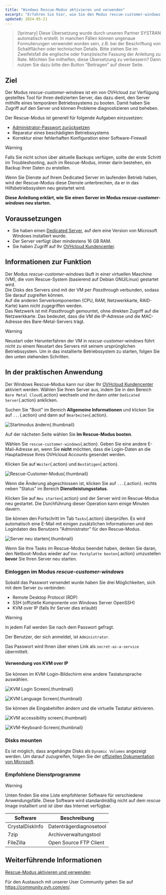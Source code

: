 ```yaml
---
title: "Windows Rescue-Modus aktivieren und verwenden"
excerpt: "Erfahren Sie hier, wie Sie den Modus rescue-customer-windows zur Fehlerbehebung bei einem OVHcloud Dedicated Server einsetzen"
updated: 2024-05-21
---
```


> [!primary]
> Diese Übersetzung wurde durch unseren Partner SYSTRAN automatisch erstellt. In manchen Fällen können ungenaue Formulierungen verwendet worden sein, z.B. bei der Beschriftung von Schaltflächen oder technischen Details. Bitte ziehen Sie im Zweifelsfall die englische oder französische Fassung der Anleitung zu Rate. Möchten Sie mithelfen, diese Übersetzung zu verbessern? Dann nutzen Sie dazu bitte den Button "Beitragen" auf dieser Seite.
>

## Ziel

Der Modus *rescue-customer-windows* ist ein von OVHcloud zur Verfügung gestelltes Tool für Ihren dedizierten Server, das dazu dient, den Server mithilfe eines temporären Betriebssystems zu booten. Damit haben Sie Zugriff auf den Server und können Probleme diagnostizieren und beheben.

Der Rescue-Modus ist generell für folgende Aufgaben einzusetzen:

- [Administrator-Passwort zurücksetzen](/pages/bare_metal_cloud/dedicated_servers/changing-admin-password-on-windows)
- Reparatur eines beschädigten Betriebssystems
- Korrektur einer fehlerhaften Konfiguration einer Software-Firewall

> [!warning]
>
> Falls Sie nicht schon über aktuelle Backups verfügen, sollte der erste Schritt im Troubleshooting, auch im Rescue-Modus, immer darin bestehen, ein Backup Ihrer Daten zu erstellen.
>
> Wenn Sie Dienste auf Ihrem Dedicated Server im laufenden Betrieb haben, wird der Rescue-Modus diese Dienste unterbrechen, da er in das Hilfsbetriebssystem neu gestartet wird.
> 

**Diese Anleitung erklärt, wie Sie einen Server im Modus *rescue-customer-windows* neu starten.**

## Voraussetzungen

- Sie haben einen [Dedicated Server](/links/bare-metal/bare-metal), auf dem eine Version von Microsoft Windows installiert wurde.
- Der Server verfügt über mindestens 16 GB RAM.
- Sie haben Zugriff auf Ihr [OVHcloud Kundencenter](/links/manager).

## Informationen zur Funktion

Der Modus *rescue-customer-windows* läuft in einer virtuellen Maschine (VM), die vom Rescue-System (basierend auf Debian GNU/Linux) gestartet wird.<br>
Die Disks des Servers sind mit der VM per *Passthrough* verbunden, sodass Sie darauf zugreifen können.<br>
Auf die anderen Serverkomponenten (CPU, RAM, Netzwerkkarte, RAID-Karte) kann nicht zugegriffen werden.<br>
Das Netzwerk ist mit *Passthrough* gemountet, ohne direkten Zugriff auf die Netzwerkkarte. Das bedeutet, dass die VM die IP-Adresse und die MAC-Adresse des Bare-Metal-Servers trägt.

> [!warning]
>
> Neustart oder Herunterfahren der VM in *rescue-customer-windows* führt nicht zu einem Neustart des Servers mit seinem ursprünglichen Betriebssystem.
> Um in das installierte Betriebssystem zu starten, folgen Sie den unten stehenden Schritten.

## In der praktischen Anwendung

Der Windows Rescue-Modus kann nur über Ihr [OVHcloud Kundencenter](/links/manager) aktiviert werden. Wählen Sie Ihren Server aus, indem Sie in den Bereich `Bare Metal Cloud`{.action} wechseln und ihn dann unter `Dedicated Server`{.action} anklicken.

Suchen Sie "Boot" im Bereich **Allgemeine Informationen** und klicken Sie auf `...`{.action} und dann auf `Bearbeiten`{.action}.

![Startmodus ändern](images/rescue-mode-001.png){.thumbnail}

Auf der nächsten Seite wählen Sie **Im Rescue-Modus booten**.

Wählen Sie `rescue-customer-windows`{.action}. Geben Sie eine andere E-Mail-Adresse an, wenn Sie **nicht** möchten, dass die Login-Daten an die Hauptadresse Ihres OVHcloud Accounts gesendet werden.

Klicken Sie auf `Weiter`{.action} und `Bestätigen`{.action}.

![Rescue-Customer-Modus](images/manager-rescue-windows-menu.png){.thumbnail}

Wenn die Änderung abgeschlossen ist, klicken Sie auf `...`{.action}. rechts neben "Status" im Bereich **Dienstleistungsstatus**.

Klicken Sie auf `Neu starten`{.action} und der Server wird im Rescue-Modus neu gestartet. Die Durchführung dieser Operation kann einige Minuten dauern.

Sie können den Fortschritt im Tab `Tasks`{.action} überprüfen. Es wird automatisch eine E-Mail mit einigen zusätzlichen Informationen und den Logindaten des Benutzers "Administrator" für den Rescue-Modus.

![Server neu starten](images/rescue-mode-02.png){.thumbnail}

Wenn Sie Ihre Tasks im Rescue-Modus beendet haben, denken Sie daran, den Netboot-Modus wieder auf `Von Festplatte booten`{.action} umzustellen **bevor** Sie Ihren Server neu starten.

### Einloggen im Modus *rescue-customer-windows*

Sobald das Passwort versendet wurde haben Sie drei Möglichkeiten, sich mit dem Server zu verbinden:

- Remote Desktop Protocol (RDP)
- SSH (offizielle Komponente von Windows Server OpenSSH)
- KVM over IP (falls Ihr Server dies erlaubt)

> [!warning]
>
> In jedem Fall werden Sie nach dem Passwort gefragt.
>
> Der Benutzer, der sich anmeldet, ist `Administrator`.
>
> Das Passwort wird Ihnen über einen Link als `secret-as-a-service` übermittelt.

#### Verwendung von KVM over IP

Sie können im KVM-Login-Bildschirm eine andere Tastatursprache auswählen.

![KVM Login Screen](images/rescue-kvm-login-screen.png){.thumbnail}

![KVM Language Screen](images/rescue-kvm-login-language.png){.thumbnail}

Sie können die Eingabehilfen ändern und die virtuelle Tastatur aktivieren.

![KVM accessibility screen](images/rescue-kvm-login-accessibility.png){.thumbnail}

![KVM-Keyboard-Screen](images/rescue-kvm-login-keyboard.png){.thumbnail}

### Disks mounten

Es ist möglich, dass angehängte Disks als `Dynamic Volumes` angezeigt werden. Um darauf zuzugreifen, folgen Sie der [offiziellen Dokumentation von Microsoft](https://learn.microsoft.com/en-us/troubleshoot/windows-server/backup-and-storage/troubleshoot-disk-management#a-dynamic-disks-status-is-foreign).

### Empfohlene Dienstprogramme

> [!warning]
>
> Unten finden Sie eine Liste empfohlener Software für verschiedene Anwendungsfälle.
> Diese Software wird standardmäßig nicht auf dem *rescue* Image installiert und ist über das Internet verfügbar.

| Software | Beschreibung |
| --- | --- |
| CrystalDiskInfo | Datenträgerdiagnosetool |
| 7zip | Archivverwaltungstool |
| FileZilla | Open Source FTP Client |

## Weiterführende Informationen

[Rescue-Modus aktivieren und verwenden](/pages/bare_metal_cloud/dedicated_servers/rescue_mode)

Für den Austausch mit unserer User Community gehen Sie auf <https://community.ovh.com/en/>.
